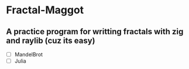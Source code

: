 # Fractal-Maggot

## A practice program for writting fractals with zig and raylib (cuz its easy)

- [ ] MandelBrot
- [ ] Julia

